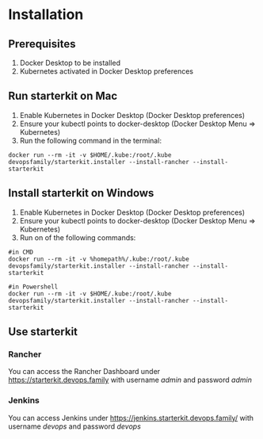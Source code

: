 # Installation

## Prerequisites

1. Docker Desktop to be installed
2. Kubernetes activated in Docker Desktop preferences

## Run starterkit on Mac

1. Enable Kubernetes in Docker Desktop (Docker Desktop preferences)
2. Ensure your kubectl points to docker-desktop (Docker Desktop Menu => Kubernetes)
3. Run the following command in the terminal:

`````
docker run --rm -it -v $HOME/.kube:/root/.kube devopsfamily/starterkit.installer --install-rancher --install-starterkit
`````

## Install starterkit on Windows

1. Enable Kubernetes in Docker Desktop (Docker Desktop preferences)
2. Ensure your kubectl points to docker-desktop (Docker Desktop Menu => Kubernetes)
3. Run on of the following commands:

`````
#in CMD
docker run --rm -it -v %homepath%/.kube:/root/.kube devopsfamily/starterkit.installer --install-rancher --install-starterkit
`````

`````
#in Powershell
docker run --rm -it -v $HOME/.kube:/root/.kube devopsfamily/starterkit.installer --install-rancher --install-starterkit
`````

## Use starterkit

### Rancher

You can access the Rancher Dashboard under <https://starterkit.devops.family> with username _admin_ and password _admin_

### Jenkins

You can access Jenkins under <https://jenkins.starterkit.devops.family/> with username _devops_ and password _devops_
